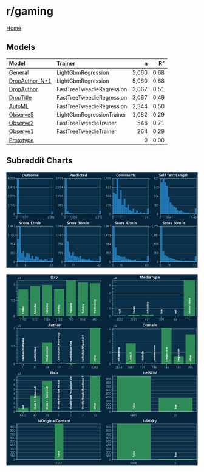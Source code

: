 # r/gaming

[Home](../index.md)

## Models

|Model|Trainer|n|R²|
|:---|:---|---:|---:|
|[General](models/guess_gaming_General.md)|LightGbmRegression|5,060|0.68|
|[DropAuthor_N+1](models/guess_gaming_DropAuthor_N+1.md)|LightGbmRegression|5,060|0.68|
|[DropAuthor](models/guess_gaming_DropAuthor.md)|FastTreeTweedieRegression|3,067|0.51|
|[DropTitle](models/guess_gaming_DropTitle.md)|FastTreeTweedieRegression|3,067|0.49|
|[AutoML](models/guess_gaming_AutoML.md)|FastTreeTweedieRegression|2,344|0.50|
|[Observe5](models/guess_gaming_Observe5.md)|LightGbmRegressionTrainer|1,082|0.29|
|[Observe2](models/guess_gaming_Observe2.md)|FastTreeTweedieTrainer|546|0.71|
|[Observe1](models/guess_gaming_Observe1.md)|FastTreeTweedieTrainer|264|0.29|
|[Prototype](models/guess_gaming_Prototype.md)||0|0.00|

## Subreddit Charts

![r/gaming Distributions](../images/guess_gaming_Distributions.png "r/gaming Distributions")

![r/gaming Categorical](../images/guess_gaming_Catagorical.png "r/gaming Categorical")

